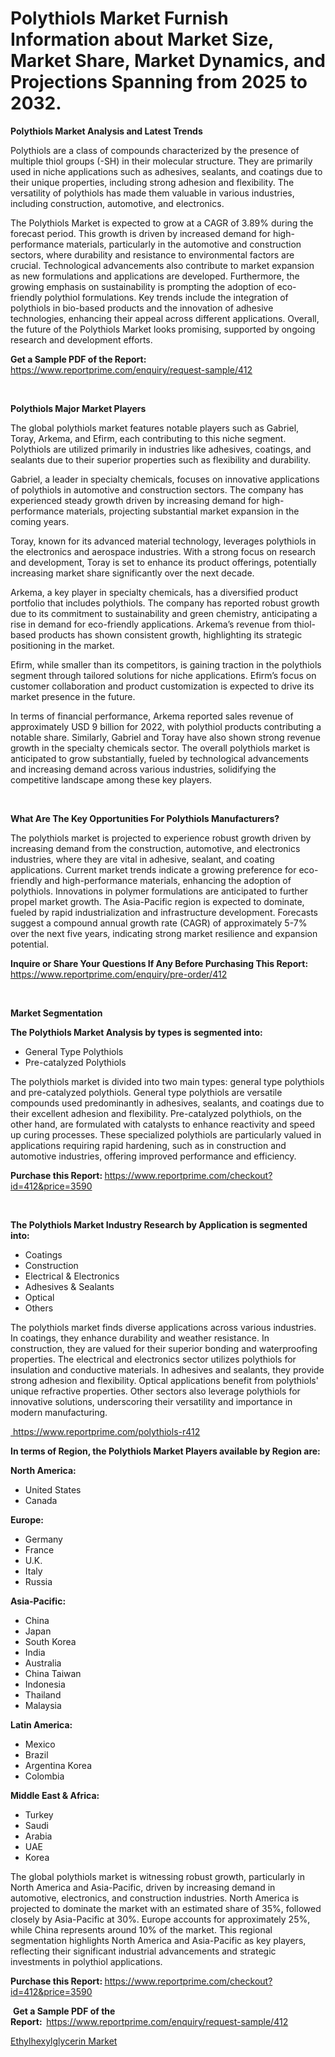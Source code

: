 <p><h1>Polythiols Market Furnish Information about Market Size, Market Share, Market Dynamics, and Projections Spanning from 2025 to 2032.</h1></p><p><strong>Polythiols Market Analysis and Latest Trends</strong></p>
<p><p>Polythiols are a class of compounds characterized by the presence of multiple thiol groups (-SH) in their molecular structure. They are primarily used in niche applications such as adhesives, sealants, and coatings due to their unique properties, including strong adhesion and flexibility. The versatility of polythiols has made them valuable in various industries, including construction, automotive, and electronics.</p><p>The Polythiols Market is expected to grow at a CAGR of 3.89% during the forecast period. This growth is driven by increased demand for high-performance materials, particularly in the automotive and construction sectors, where durability and resistance to environmental factors are crucial. Technological advancements also contribute to market expansion as new formulations and applications are developed. Furthermore, the growing emphasis on sustainability is prompting the adoption of eco-friendly polythiol formulations. Key trends include the integration of polythiols in bio-based products and the innovation of adhesive technologies, enhancing their appeal across different applications. Overall, the future of the Polythiols Market looks promising, supported by ongoing research and development efforts.</p></p>
<p><strong>Get a Sample PDF of the Report:&nbsp;</strong> <a href="https://www.reportprime.com/enquiry/request-sample/412?utm_campaign=2648&utm_medium=2&utm_source=Github&utm_content=ia&utm_term=18032025&utm_id=polythiols">https://www.reportprime.com/enquiry/request-sample/412</a></p>
<p>&nbsp;</p>
<p><strong>Polythiols Major Market Players</strong></p>
<p><p>The global polythiols market features notable players such as Gabriel, Toray, Arkema, and Efirm, each contributing to this niche segment. Polythiols are utilized primarily in industries like adhesives, coatings, and sealants due to their superior properties such as flexibility and durability.</p><p>Gabriel, a leader in specialty chemicals, focuses on innovative applications of polythiols in automotive and construction sectors. The company has experienced steady growth driven by increasing demand for high-performance materials, projecting substantial market expansion in the coming years.</p><p>Toray, known for its advanced material technology, leverages polythiols in the electronics and aerospace industries. With a strong focus on research and development, Toray is set to enhance its product offerings, potentially increasing market share significantly over the next decade.</p><p>Arkema, a key player in specialty chemicals, has a diversified product portfolio that includes polythiols. The company has reported robust growth due to its commitment to sustainability and green chemistry, anticipating a rise in demand for eco-friendly applications. Arkema’s revenue from thiol-based products has shown consistent growth, highlighting its strategic positioning in the market.</p><p>Efirm, while smaller than its competitors, is gaining traction in the polythiols segment through tailored solutions for niche applications. Efirm’s focus on customer collaboration and product customization is expected to drive its market presence in the future.</p><p>In terms of financial performance, Arkema reported sales revenue of approximately USD 9 billion for 2022, with polythiol products contributing a notable share. Similarly, Gabriel and Toray have also shown strong revenue growth in the specialty chemicals sector. The overall polythiols market is anticipated to grow substantially, fueled by technological advancements and increasing demand across various industries, solidifying the competitive landscape among these key players.</p></p>
<p>&nbsp;</p>
<p><strong>What Are The Key Opportunities For Polythiols Manufacturers?</strong></p>
<p><p>The polythiols market is projected to experience robust growth driven by increasing demand from the construction, automotive, and electronics industries, where they are vital in adhesive, sealant, and coating applications. Current market trends indicate a growing preference for eco-friendly and high-performance materials, enhancing the adoption of polythiols. Innovations in polymer formulations are anticipated to further propel market growth. The Asia-Pacific region is expected to dominate, fueled by rapid industrialization and infrastructure development. Forecasts suggest a compound annual growth rate (CAGR) of approximately 5-7% over the next five years, indicating strong market resilience and expansion potential.</p></p>
<p><strong>Inquire or Share Your Questions If Any Before Purchasing This Report:</strong> <a href="https://www.reportprime.com/enquiry/pre-order/412?utm_campaign=2648&utm_medium=2&utm_source=Github&utm_content=ia&utm_term=18032025&utm_id=polythiols">https://www.reportprime.com/enquiry/pre-order/412</a></p>
<p>&nbsp;</p>
<p><strong>Market Segmentation</strong></p>
<p><strong>The Polythiols Market Analysis by types is segmented into:</strong></p>
<p><ul><li>General Type Polythiols</li><li>Pre-catalyzed Polythiols</li></ul></p>
<p><p>The polythiols market is divided into two main types: general type polythiols and pre-catalyzed polythiols. General type polythiols are versatile compounds used predominantly in adhesives, sealants, and coatings due to their excellent adhesion and flexibility. Pre-catalyzed polythiols, on the other hand, are formulated with catalysts to enhance reactivity and speed up curing processes. These specialized polythiols are particularly valued in applications requiring rapid hardening, such as in construction and automotive industries, offering improved performance and efficiency.</p></p>
<p><strong>Purchase this Report:&nbsp;</strong><a href="https://www.reportprime.com/checkout?id=412&price=3590&utm_campaign=2648&utm_medium=2&utm_source=Github&utm_content=ia&utm_term=18032025&utm_id=polythiols">https://www.reportprime.com/checkout?id=412&price=3590</a></p>
<p>&nbsp;</p>
<p><strong>The Polythiols Market Industry Research by Application is segmented into:</strong></p>
<p><ul><li>Coatings</li><li>Construction</li><li>Electrical & Electronics</li><li>Adhesives & Sealants</li><li>Optical</li><li>Others</li></ul></p>
<p><p>The polythiols market finds diverse applications across various industries. In coatings, they enhance durability and weather resistance. In construction, they are valued for their superior bonding and waterproofing properties. The electrical and electronics sector utilizes polythiols for insulation and conductive materials. In adhesives and sealants, they provide strong adhesion and flexibility. Optical applications benefit from polythiols' unique refractive properties. Other sectors also leverage polythiols for innovative solutions, underscoring their versatility and importance in modern manufacturing.</p></p>
<p><a href="https://www.reportprime.com/polythiols-r412?utm_campaign=2648&utm_medium=2&utm_source=Github&utm_content=ia&utm_term=18032025&utm_id=polythiols">&nbsp;https://www.reportprime.com/polythiols-r412</a></p>
<p><strong>In terms of Region, the Polythiols Market Players available by Region are:</strong></p>
<p>
    <p> <strong> North America: </strong>
        <ul>
            <li>United States</li>
            <li>Canada</li>
        </ul>
        </p> 
    <p> <strong> Europe: </strong>
        <ul>
            <li>Germany</li>
            <li>France</li>
            <li>U.K.</li>
            <li>Italy</li>
            <li>Russia</li>
        </ul>
        </p> 
    <p> <strong> Asia-Pacific: </strong>
        <ul>
            <li>China</li>
            <li>Japan</li>
            <li>South Korea</li>
            <li>India</li>
            <li>Australia</li>
            <li>China Taiwan</li>
            <li>Indonesia</li>
            <li>Thailand</li>
            <li>Malaysia</li>
        </ul>
        </p> 
    <p> <strong> Latin America: </strong>
        <ul>
            <li>Mexico</li>
            <li>Brazil</li>
            <li>Argentina Korea</li>
            <li>Colombia</li>
        </ul>
        </p> 
    <p> <strong> Middle East & Africa: </strong>
        <ul>
            <li>Turkey</li>
            <li>Saudi</li>
            <li>Arabia</li>
            <li>UAE</li>
            <li>Korea</li>
        </ul>
    </p>
    </p>
<p><p>The global polythiols market is witnessing robust growth, particularly in North America and Asia-Pacific, driven by increasing demand in automotive, electronics, and construction industries. North America is projected to dominate the market with an estimated share of 35%, followed closely by Asia-Pacific at 30%. Europe accounts for approximately 25%, while China represents around 10% of the market. This regional segmentation highlights North America and Asia-Pacific as key players, reflecting their significant industrial advancements and strategic investments in polythiol applications.</p></p>
<p><strong>Purchase this Report: </strong><a href="https://www.reportprime.com/checkout?id=412&price=3590&utm_campaign=2648&utm_medium=2&utm_source=Github&utm_content=ia&utm_term=18032025&utm_id=polythiols">https://www.reportprime.com/checkout?id=412&price=3590</a></p>
<p>&nbsp;<strong>Get a Sample PDF of the Report:&nbsp;&nbsp;</strong><a href="https://www.reportprime.com/enquiry/request-sample/412?utm_campaign=2648&utm_medium=2&utm_source=Github&utm_content=ia&utm_term=18032025&utm_id=polythiols">https://www.reportprime.com/enquiry/request-sample/412</a></p>
<p><strong></strong></p>
<p><p><a href="https://github.com/hillsmyung726/Market-Research-Report-List-1/blob/main/ethylhexylglycerin-market.md?utm_campaign=2648&utm_medium=2&utm_source=Github&utm_content=ia&utm_term=18032025&utm_id=polythiols">Ethylhexylglycerin Market</a></p></p>